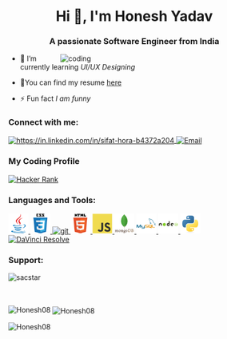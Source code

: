 <h1 align="center">Hi 👋, I'm Honesh Yadav</h1>
<h3 align="center">A passionate Software Engineer from India</h3>
<img align="right" alt="coding" width="400" src="https://cdn.dribbble.com/users/1162077/screenshots/3848914/programmer.gif">


- 🌱 I’m currently learning *UI/UX Designing*

- 📄You can find my resume [here](https://drive.google.com/file/d/1exUS5LDe13CUHFTYbd8shIQDq8GKAloQ/view?usp=sharing)

- ⚡ Fun fact *I am funny*

<h3 align="left">Connect with me:</h3>
<p align="left">
    
  <a href="https://www.linkedin.com/in/honesh-yadav/" target="_blank">
    <img align="center" src="https://raw.githubusercontent.com/rahuldkjain/github-profile-readme-generator/master/src/images/icons/Social/linked-in-alt.svg" alt="https://in.linkedin.com/in/sifat-hora-b4372a204" height="30" width="40" />
  </a>
  <a href="mailto:yadavhonesh@gmail.com" target="_blank">
    <img align="center" src="https://upload.wikimedia.org/wikipedia/commons/thumb/7/7e/Gmail_icon_%282020%29.svg/768px-Gmail_icon_%282020%29.svg.png?20221017173631" alt="Email" height="30" width="40" />
  </a>
</p>

<h3> My Coding Profile </h3>

<p>
  <a href="https://www.hackerrank.com/yadavhonesh" target="_blank">
    <img align="center" src="https://pathrise-website-guide-wp.s3.us-west-1.amazonaws.com/guides/wp-content/uploads/2019/05/22174532/hackerrank-logo.jpg" alt="Hacker Rank" height="30" width="40" />
  </a>
</p>

  


<h3 align="left">Languages and Tools:</h3>
<p align="left"> <a href="https://www.java.com" target="_blank" rel="noreferrer"> <img src="https://raw.githubusercontent.com/devicons/devicon/master/icons/java/java-original.svg" alt="java" width="40" height="40"/> </a> <a href="https://www.w3schools.com/css/" target="_blank" rel="noreferrer"> <img src="https://raw.githubusercontent.com/devicons/devicon/master/icons/css3/css3-original-wordmark.svg" alt="css3" width="40" height="40"/> </a> <a href="https://git-scm.com/" target="_blank" rel="noreferrer"> <img src="https://www.vectorlogo.zone/logos/git-scm/git-scm-icon.svg" alt="git" width="40" height="40"/> </a> <a href="https://www.w3.org/html/" target="_blank" rel="noreferrer"> <img src="https://raw.githubusercontent.com/devicons/devicon/master/icons/html5/html5-original-wordmark.svg" alt="html5" width="40" height="40"/> </a>  <a href="https://developer.mozilla.org/en-US/docs/Web/JavaScript" target="_blank" rel="noreferrer"> <img src="https://raw.githubusercontent.com/devicons/devicon/master/icons/javascript/javascript-original.svg" alt="javascript" width="40" height="40"/> </a> <a href="https://www.mongodb.com/" target="_blank" rel="noreferrer"> <img src="https://raw.githubusercontent.com/devicons/devicon/master/icons/mongodb/mongodb-original-wordmark.svg" alt="mongodb" width="40" height="40"/> </a> <a href="https://www.mysql.com/" target="_blank" rel="noreferrer"> <img src="https://raw.githubusercontent.com/devicons/devicon/master/icons/mysql/mysql-original-wordmark.svg" alt="mysql" width="40" height="40"/> </a> <a href="https://nodejs.org" target="_blank" rel="noreferrer"> <img src="https://raw.githubusercontent.com/devicons/devicon/master/icons/nodejs/nodejs-original-wordmark.svg" alt="nodejs" width="40" height="40"/> </a> <a href="https://www.python.org" target="_blank" rel="noreferrer"> <img src="https://raw.githubusercontent.com/devicons/devicon/master/icons/python/python-original.svg" alt="python" width="40" height="40"/> </a>
<a href="https://www.blackmagicdesign.com/products/davinciresolve" target="_blank" rel="noreferrer">
    <img src="https://upload.wikimedia.org/wikipedia/commons/thumb/0/0e/Logo_DavinciResolve_Simple.svg/2048px-Logo_DavinciResolve_Simple.svg.png" alt="DaVinci Resolve" width="40" height="40"/>
  </a>

<h3 align="left">Support:</h3
<p><a href="https://www.buymeacoffee.com/yadavhonesx"> <img align="left" src="https://cdn.buymeacoffee.com/buttons/v2/default-yellow.png" height="50" width="210" alt="sacstar" /></a></p><br><br><br>

<p><img align="left" src="https://github-readme-stats.vercel.app/api/top-langs?username=Honesh08&show_icons=true&locale=en&layout=compact" alt="Honesh08" /></p>

<p>&nbsp;<img align="center" src="https://github-readme-stats.vercel.app/api?username=Honesh08&show_icons=true&locale=en" alt="Honesh08" /></p>

<p><img align="center" src="https://github-readme-streak-stats.herokuapp.com/?user=Honesh08&" alt="Honesh08" /></p>

